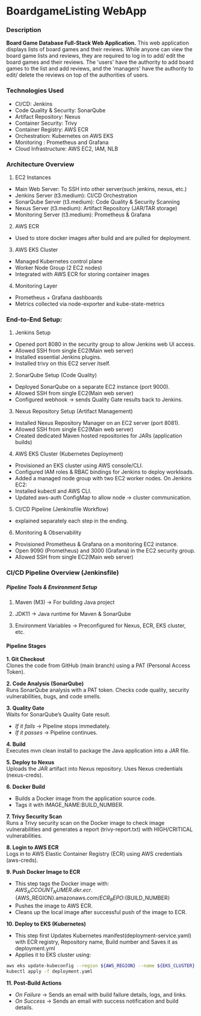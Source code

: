 # BoardgameListing WebApp

### Description

**Board Game Database Full-Stack Web Application.** This web application displays lists of board games and their reviews. While anyone can view the board game lists and reviews, they are required to log in to add/ edit the board games and their reviews. The 'users' have the authority to add board games to the list and add reviews, and the 'managers' have the authority to edit/ delete the reviews on top of the authorities of users.

### Technologies Used

- CI/CD: Jenkins
- Code Quality & Security: SonarQube
- Artifact Repository: Nexus
- Container Security: Trivy
- Container Registry: AWS ECR
- Orchestration: Kubernetes on AWS EKS
- Monitoring : Prometheus and Grafana
- Cloud Infrastructure: AWS EC2, IAM, NLB

### Architecture Overview
1. EC2 Instances<br>
- Main Web Server: To SSH into other server(such jenkins, nexus, etc.)
- Jenkins Server (t3.medium): CI/CD Orchestration
- SonarQube Server (t3.medium): Code Quality & Security Scanning
- Nexus Server (t3.medium): Artifact Repository (JAR/TAR storage)
- Monitoring Server (t3.medium): Prometheus & Grafana

2.  AWS ECR<br>
- Used to store docker images after build and are pulled for deployment.

3. AWS EKS Cluster<br>
- Managed Kubernetes control plane
- Worker Node Group (2 EC2 nodes)
- Integrated with AWS ECR for storing container images

4. Monitoring Layer<br>
- Prometheus + Grafana dashboards
- Metrics collected via node-exporter and kube-state-metrics

### End-to-End Setup:<br>
1. Jenkins Setup <br>
- Opened port 8080 in the security group to allow Jenkins web UI access.
- Allowed SSH from single EC2(Main web server)
- Installed essential Jenkins plugins.
- Installed trivy on this EC2 server itself.

2. SonarQube Setup (Code Quality)<br>
- Deployed SonarQube on a separate EC2 instance (port 9000).
- Allowed SSH from single EC2(Main web server)
- Configured webhook → sends Quality Gate results back to Jenkins.

3. Nexus Repository Setup (Artifact Management)<br>
- Installed Nexus Repository Manager on an EC2 server (port 8081).
- Allowed SSH from single EC2(Main web server)
- Created dedicated Maven hosted repositories for JARs (application builds)

4. AWS EKS Cluster (Kubernetes Deployment)<br>
- Provisioned an EKS cluster using AWS console/CLI.
- Configured IAM roles & RBAC bindings for Jenkins to deploy workloads.
- Added a managed node group with two EC2 worker nodes.
On Jenkins EC2:<br>
- Installed kubectl and AWS CLI.
- Updated aws-auth ConfigMap to allow node → cluster communication.

5. CI/CD Pipeline (Jenkinsfile Workflow)<br>
- explained separately each step in the ending.

6. Monitoring & Observability<br>
- Provisioned Prometheus & Grafana on a monitoring EC2 instance.
- Open 9090 (Prometheus) and 3000 (Grafana) in the EC2 security group.
- Allowed SSH from single EC2(Main web server)

### CI/CD Pipeline Overview (Jenkinsfile)

##### Pipeline Tools & Environment Setup
1. Maven (M3) → For building Java project

2. JDK11 → Java runtime for Maven & SonarQube

3. Environment Variables → Preconfigured for Nexus, ECR, EKS cluster, etc.

#### Pipeline Stages

**1. Git Checkout**<br>
Clones the code from GitHub (main branch) using a PAT (Personal Access Token).

**2. Code Analysis (SonarQube)**<br>
Runs SonarQube analysis with a PAT token. Checks code quality, security vulnerabilities, bugs, and code smells.

**3. Quality Gate**<br>
Waits for SonarQube’s Quality Gate result.<br>
- *If it fails* -> Pipeline stops immediately.<br>
- *If it passes* -> Pipeline continues.<br>

**4. Build**<br>
Executes mvn clean install to package the Java application into a JAR file.

**5. Deploy to Nexus**<br>
Uploads the JAR artifact into Nexus repository. Uses Nexus credentials (nexus-creds).

**6. Docker Build**<br>
- Builds a Docker image from the application source code.<br>
- Tags it with IMAGE_NAME:BUILD_NUMBER.<br>

**7. Trivy Security Scan**<br>
Runs a Trivy security scan on the Docker image to check image vulnerabilities and generates a report (trivy-report.txt) with HIGH/CRITICAL vulnerabilities.

**8. Login to AWS ECR**<br>
Logs in to AWS Elastic Container Registry (ECR) using AWS credentials (aws-creds).

**9. Push Docker Image to ECR**<br>
- This step tags the Docker image with:<br>
${AWS_ACCOUNT_NUMER}.dkr.ecr.${AWS_REGION}.amazonaws.com/${ECR_REPO}:${BUILD_NUMBER}<br>
- Pushes the image to AWS ECR.<br>
- Cleans up the local image after successful push of the image to ECR.<br>

**10. Deploy to EKS (Kubernetes)**
- This step first Updates Kubernetes manifest(deployment-service.yaml) with ECR registry, Repository name, Build number and Saves it as deployment.yml<br>
- Applies it to EKS cluster using:<br>
```bash
aws eks update-kubeconfig --region ${AWS_REGION} --name ${EKS_CLUSTER}
kubectl apply -f deployment.yaml
```

**11. Post-Build Actions**
- *On Failure* → Sends an email with build failure details, logs, and links.<br>
- *On Success* → Sends an email with success notification and build details.
